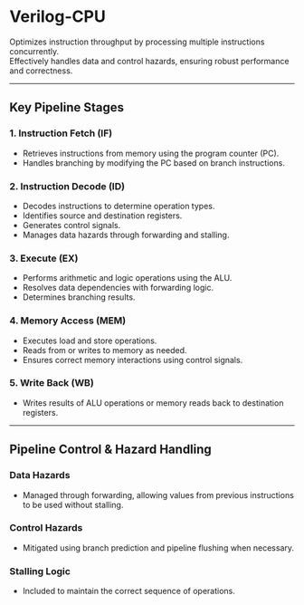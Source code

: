 # Verilog-CPU
Optimizes instruction throughput by processing multiple instructions concurrently.  
Effectively handles data and control hazards, ensuring robust performance and correctness.

---

## Key Pipeline Stages

### 1. Instruction Fetch (IF)
- Retrieves instructions from memory using the program counter (PC).
- Handles branching by modifying the PC based on branch instructions.

### 2. Instruction Decode (ID)
- Decodes instructions to determine operation types.
- Identifies source and destination registers.
- Generates control signals.
- Manages data hazards through forwarding and stalling.

### 3. Execute (EX)
- Performs arithmetic and logic operations using the ALU.
- Resolves data dependencies with forwarding logic.
- Determines branching results.

### 4. Memory Access (MEM)
- Executes load and store operations.
- Reads from or writes to memory as needed.
- Ensures correct memory interactions using control signals.

### 5. Write Back (WB)
- Writes results of ALU operations or memory reads back to destination registers.

---

## Pipeline Control & Hazard Handling

### Data Hazards
- Managed through forwarding, allowing values from previous instructions to be used without stalling.

### Control Hazards
- Mitigated using branch prediction and pipeline flushing when necessary.

### Stalling Logic
- Included to maintain the correct sequence of operations.

